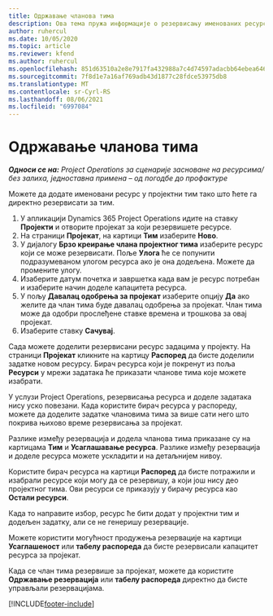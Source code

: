 ```yaml
---
title: Одржавање чланова тима
description: Ова тема пружа информације о резервисању именованих ресурса за тимове пројекта и њиховом додељивању задацима.
author: ruhercul
ms.date: 10/05/2020
ms.topic: article
ms.reviewer: kfend
ms.author: ruhercul
ms.openlocfilehash: 851d63510a2e8e7917fa432988a7c4d74597adacbb64ebea646f23f958e3e131
ms.sourcegitcommit: 7f8d1e7a16af769adb43d1877c28fdce53975db8
ms.translationtype: MT
ms.contentlocale: sr-Cyrl-RS
ms.lasthandoff: 08/06/2021
ms.locfileid: "6997084"
---
```

# <a name="maintain-team-members"></a>Одржавање чланова тима

_**Односи се на:** Project Operations за сценарије засноване на ресурсима/без залиха, једноставна примена – од погодбе до профактуре_

Можете да додате именовани ресурс у пројектни тим тако што ћете га директно резервисати за тим.

1. У апликацији Dynamics 365 Project Operations идите на ставку **Пројекти** и отворите пројекат за који резервишете ресурсе.
2. На страници **Пројекат**, на картици **Тим** изаберите **Ново**. 
3. У дијалогу **Брзо креирање члана пројектног тима** изаберите ресурс који се може резервисати. Поље **Улога** ће се попунити подразумеваном улогом ресурса ако је она додељена. Можете да промените улогу. 
4. Изаберите датум почетка и завршетка када вам је ресурс потребан и изаберите начин доделе капацитета ресурса. 
5. У пољу **Давалац одобрења за пројекат** изаберите опцију **Да** ако желите да члан тима буде давалац одобрења за пројекат. Члан тима може да одобри прослеђене ставке времена и трошкова за овај пројекат. 
6. Изаберите ставку **Сачувај**.

Сада можете доделити резервисани ресурс задацима у пројекту. На страници **Пројекат** кликните на картицу **Распоред** да бисте доделили задатке новом ресурсу. Бирач ресурса који је покренут из поља **Ресурси** у мрежи задатака ће приказати чланове тима које можете изабрати.


У услузи Project Operations, резервисања ресурса и доделе задатака нису уско повезани. Када користите бирач ресурса у распореду, можете да доделите задатке члановима тима за више сати него што покрива њихово време резервисања за пројекат.

Разлике између резервација и додела чланова тима приказане су на картицама **Тим** и **Усаглашавање ресурса**. Разлике између резервација и доделе ресурса можете ускладити и на детаљнијем нивоу.

Користите бирач ресурса на картици **Распоред** да бисте потражили и изабрали ресурсе који могу да се резервишу, а који још нису део пројектног тима. Ови ресурси се приказују у бирачу ресурса као **Остали ресурси**.

Када то направите избор, ресурс ће бити додат у пројектни тим и додељен задатку, али се не генеришу резервације.

Можете користити могућност продужења резервације на картици **Усаглашеност** или **табелу распореда** да бисте резервисали капацитет ресурса за пројекат.

Када се члан тима резервише за пројекат, можете да користите **Одржавање резервација** или **табелу распореда** директно да бисте управљали резервацијама.


[!INCLUDE[footer-include](../includes/footer-banner.md)]